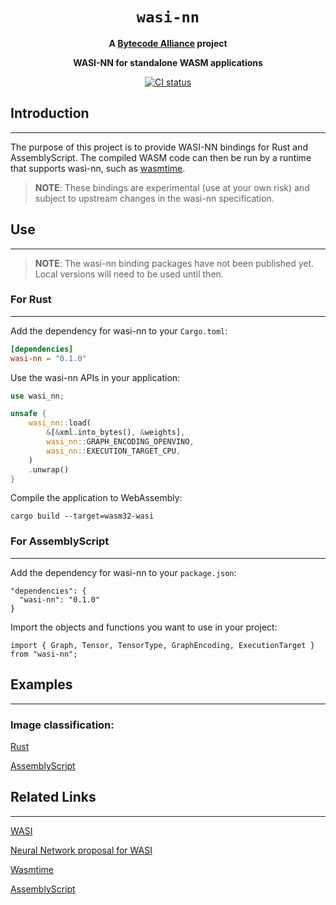 <div align="center">
  <h1><code>wasi-nn</code></h1>

  <strong>A <a href="https://bytecodealliance.org/">Bytecode Alliance</a> project</strong>

  <p>
    <strong>WASI-NN for standalone WASM applications</strong>
  </p>

  <p>
    <a href="https://github.com/bytecodealliance/wasi-nn/actions?query=workflow%3ACI">
      <img src="https://github.com/bytecodealliance/wasi-nn/workflows/CI/badge.svg" alt="CI status"/>
    </a>
  </p>

</div>

## Introduction
---
The purpose of this project is to provide WASI-NN bindings for Rust and AssemblyScript. The compiled WASM code can then be run by a runtime that supports wasi-nn, such as [wasmtime](https://wasmtime.dev/).

> __NOTE__: These bindings are experimental (use at your own risk) and subject to upstream changes in the wasi-nn
> specification.

## Use
---
> __NOTE__: The wasi-nn binding packages have not been published yet. Local versions will need to be used until then.
>
### For Rust
---
Add the dependency for wasi-nn to your `Cargo.toml`:

```toml
[dependencies]
wasi-nn = "0.1.0"
```

Use the wasi-nn APIs in your application:

```rust
use wasi_nn;

unsafe {
    wasi_nn::load(
        &[&xml.into_bytes(), &weights],
        wasi_nn::GRAPH_ENCODING_OPENVINO,
        wasi_nn::EXECUTION_TARGET_CPU,
    )
    .unwrap()
}
```

Compile the application to WebAssembly:

```shell script
cargo build --target=wasm32-wasi
```

### For AssemblyScript
---
Add the dependency for wasi-nn to your `package.json`:
```
"dependencies": {
  "wasi-nn": "0.1.0"
}
```

Import the objects and functions you want to use in your project:
```
import { Graph, Tensor, TensorType, GraphEncoding, ExecutionTarget } from "wasi-nn";
```
## Examples
---
### Image classification:

[Rust](rust/examples/classification-example)

[AssemblyScript](assembly/examples/object-classification.ts)
## Related Links
---
[WASI](https://github.com/WebAssembly/WASI)

[Neural Network proposal for WASI](https://github.com/WebAssembly/wasi-nn)

[Wasmtime](https://wasmtime.dev/)

[AssemblyScript](https://www.assemblyscript.org/)